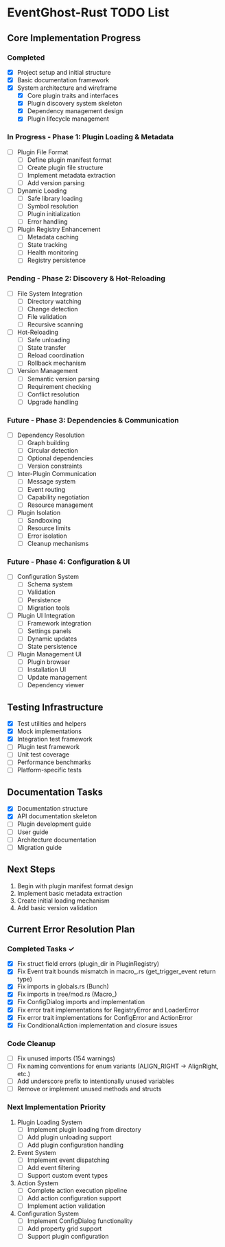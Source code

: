 # EventGhost-Rust TODO List

## Core Implementation Progress

### Completed
- [x] Project setup and initial structure
- [x] Basic documentation framework
- [x] System architecture and wireframe
  - [x] Core plugin traits and interfaces
  - [x] Plugin discovery system skeleton
  - [x] Dependency management design
  - [x] Plugin lifecycle management

### In Progress - Phase 1: Plugin Loading & Metadata
- [ ] Plugin File Format
  - [ ] Define plugin manifest format
  - [ ] Create plugin file structure
  - [ ] Implement metadata extraction
  - [ ] Add version parsing
- [ ] Dynamic Loading
  - [ ] Safe library loading
  - [ ] Symbol resolution
  - [ ] Plugin initialization
  - [ ] Error handling
- [ ] Plugin Registry Enhancement
  - [ ] Metadata caching
  - [ ] State tracking
  - [ ] Health monitoring
  - [ ] Registry persistence

### Pending - Phase 2: Discovery & Hot-Reloading
- [ ] File System Integration
  - [ ] Directory watching
  - [ ] Change detection
  - [ ] File validation
  - [ ] Recursive scanning
- [ ] Hot-Reloading
  - [ ] Safe unloading
  - [ ] State transfer
  - [ ] Reload coordination
  - [ ] Rollback mechanism
- [ ] Version Management
  - [ ] Semantic version parsing
  - [ ] Requirement checking
  - [ ] Conflict resolution
  - [ ] Upgrade handling

### Future - Phase 3: Dependencies & Communication
- [ ] Dependency Resolution
  - [ ] Graph building
  - [ ] Circular detection
  - [ ] Optional dependencies
  - [ ] Version constraints
- [ ] Inter-Plugin Communication
  - [ ] Message system
  - [ ] Event routing
  - [ ] Capability negotiation
  - [ ] Resource management
- [ ] Plugin Isolation
  - [ ] Sandboxing
  - [ ] Resource limits
  - [ ] Error isolation
  - [ ] Cleanup mechanisms

### Future - Phase 4: Configuration & UI
- [ ] Configuration System
  - [ ] Schema system
  - [ ] Validation
  - [ ] Persistence
  - [ ] Migration tools
- [ ] Plugin UI Integration
  - [ ] Framework integration
  - [ ] Settings panels
  - [ ] Dynamic updates
  - [ ] State persistence
- [ ] Plugin Management UI
  - [ ] Plugin browser
  - [ ] Installation UI
  - [ ] Update management
  - [ ] Dependency viewer

## Testing Infrastructure
- [x] Test utilities and helpers
- [x] Mock implementations
- [x] Integration test framework
- [ ] Plugin test framework
- [ ] Unit test coverage
- [ ] Performance benchmarks
- [ ] Platform-specific tests

## Documentation Tasks
- [x] Documentation structure
- [x] API documentation skeleton
- [ ] Plugin development guide
- [ ] User guide
- [ ] Architecture documentation
- [ ] Migration guide

## Next Steps
1. Begin with plugin manifest format design
2. Implement basic metadata extraction
3. Create initial loading mechanism
4. Add basic version validation

## Current Error Resolution Plan

### Completed Tasks ✓
- [x] Fix struct field errors (plugin_dir in PluginRegistry)
- [x] Fix Event trait bounds mismatch in macro_.rs (get_trigger_event return type)
- [x] Fix imports in globals.rs (Bunch)
- [x] Fix imports in tree/mod.rs (Macro_)
- [x] Fix ConfigDialog imports and implementation
- [x] Fix error trait implementations for RegistryError and LoaderError
- [x] Fix error trait implementations for ConfigError and ActionError
- [x] Fix ConditionalAction implementation and closure issues

### Code Cleanup
- [ ] Fix unused imports (154 warnings)
- [ ] Fix naming conventions for enum variants (ALIGN_RIGHT -> AlignRight, etc.)
- [ ] Add underscore prefix to intentionally unused variables
- [ ] Remove or implement unused methods and structs

### Next Implementation Priority
1. Plugin Loading System
   - [ ] Implement plugin loading from directory
   - [ ] Add plugin unloading support
   - [ ] Add plugin configuration handling

2. Event System
   - [ ] Implement event dispatching
   - [ ] Add event filtering
   - [ ] Support custom event types

3. Action System
   - [ ] Complete action execution pipeline
   - [ ] Add action configuration support
   - [ ] Implement action validation

4. Configuration System
   - [ ] Implement ConfigDialog functionality
   - [ ] Add property grid support
   - [ ] Support plugin configuration
